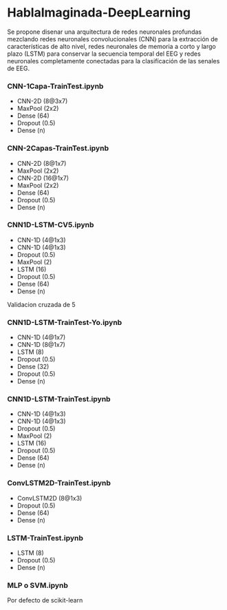 # HablaImaginada-DeepLearning

Se propone disenar una arquitectura de redes neuronales profundas mezclando redes neuronales convolucionales (CNN) para la extracción de características de alto nivel, redes neuronales de memoria a corto y largo plazo (LSTM) para conservar la secuencia temporal del EEG y redes neuronales completamente conectadas para la clasifícación de las senales de EEG.

### CNN-1Capa-TrainTest.ipynb
* CNN-2D (8@3x7)
* MaxPool (2x2)
* Dense (64)
* Dropout (0.5)
* Dense (n)

### CNN-2Capas-TrainTest.ipynb
* CNN-2D (8@1x7)
* MaxPool (2x2)
* CNN-2D (16@1x7)
* MaxPool (2x2)
* Dense (64)
* Dropout (0.5)
* Dense (n)

### CNN1D-LSTM-CV5.ipynb
* CNN-1D (4@1x3)
* CNN-1D (4@1x3)
* Dropout (0.5)
* MaxPool (2)
* LSTM (16)
* Dropout (0.5)
* Dense (64)
* Dense (n)

Validacion cruzada de 5

### CNN1D-LSTM-TrainTest-Yo.ipynb
* CNN-1D (4@1x7)
* CNN-1D (8@1x7)
* LSTM (8)
* Dropout (0.5)
* Dense (32)
* Dropout (0.5)
* Dense (n)

### CNN1D-LSTM-TrainTest.ipynb
* CNN-1D (4@1x3)
* CNN-1D (4@1x3)
* Dropout (0.5)
* MaxPool (2)
* LSTM (16)
* Dropout (0.5)
* Dense (64)
* Dense (n)

### ConvLSTM2D-TrainTest.ipynb
* ConvLSTM2D (8@1x3)
* Dropout (0.5)
* Dense (64)
* Dense (n)

### LSTM-TrainTest.ipynb
* LSTM (8)
* Dropout (0.5)
* Dense (n)

### MLP o SVM.ipynb
Por defecto de scikit-learn